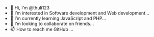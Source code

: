 - 👋 Hi, I’m @thuli123
- 👀 I’m interested in Software development and Web development...
- 🌱 I’m currently learning JavaScript and PHP...
- 💞️ I’m looking to collaborate on friends...
- 📫 How to reach me GitHub ...

<!---
thuli123/thuli123 is a ✨ special ✨ repository because its `README.md` (this file) appears on your GitHub profile.
You can click the Preview link to take a look at your changes.
--->
